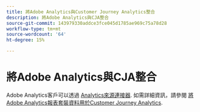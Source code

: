 ```yaml
---
title: 將Adobe Analytics與Customer Journey Analytics整合
description: 將Adobe Analytics與CJA整合
source-git-commit: 143979330addce3fce045d1785ae969c75a78d28
workflow-type: tm+mt
source-wordcount: '64'
ht-degree: 15%

---
```


# 將Adobe Analytics與CJA整合

Adobe Analytics客戶可以透過 [Analytics來源連接器](https://experienceleague.adobe.com/docs/experience-platform/sources/connectors/adobe-applications/analytics.html?lang=zh-Hant). 如需詳細資訊，請參閱 [將Adobe Analytics報表套裝資料用於Customer Journey Analytics](/help/getting-started/aa-vs-cja/aa-data-in-cja.md).